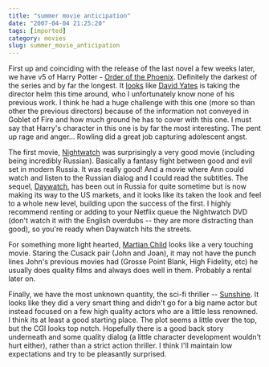 ```yaml
---
title: "summer movie anticipation"
date: "2007-04-04 21:25:20"
tags: [imported]
category: movies
slug: summer_movie_anticipation
---
```


First up and coinciding with the release of the last novel a few weeks later, we have v5 of Harry Potter - <a href="http://www.apple.com/trailers/wb/harrypotterandtheorderofthephoenix/" title="Trailer">Order of the Phoenix</a>. Definitely the darkest of the series and by far the longest. It <a href="http://www.imdb.com/title/tt0373889/" title="HP - OotP">looks</a> like <a href="http://www.imdb.com/name/nm0946734/">David Yates</a> is taking the director helm this time around, who I unfortunately know none of his previous work. I think he had a huge challenge with this one (more so than other the previous directors) because of the information not conveyed in Goblet of Fire and how much ground he has to cover with this one. I must say that Harry's character in this one is by far the most interesting. The pent up rage and anger... Rowling did a great job capturing adolescent angst.

The first movie, <a href="http://www.imdb.com/title/tt0403358/">Nightwatch</a> was surprisingly a very good movie (including being incredibly Russian). Basically a fantasy fight between good and evil set in modern Russia. It was really good! And a movie where Ann could watch and listen to the Russian dialog and I could read the subtitles. The sequel, <a href="http://www.apple.com/trailers/fox_searchlight/daywatch/" title="Trailer">Daywatch</a>, has been out in Russia for quite sometime but is now making its way to the US markets, and it looks like its taken the look and feel to a whole new level, building upon the success of the first. I highly recommend renting or adding to your Netflix queue the Nightwatch DVD (don't watch it with the English overdubs -- they are more distracting than good), so you're ready when Daywatch hits the streets.

For something more light hearted, <a href="http://www.apple.com/trailers/newline/martianchild/" title="Trailer">Martian Child</a> looks like a very touching movie. Staring the Cusack pair (John and Joan), it may not have the punch lines John's previous movies had (Grosse Point Blank, High Fidelity, etc) he usually does quality films and always does well in them. Probably a rental later on.

Finally, we have the most unknown quantity, the sci-fi thriller -- <a href="http://www.apple.com/trailers/fox_searchlight/sunshine/">Sunshine</a>. It looks like they did a very smart thing and didn't go for a big name actor but instead focused on a few high quality actors who are a little less renowned. I think its at least a good starting place. The plot seems a little over the top, but the CGI looks top notch. Hopefully there is a good back story underneath and some quality dialog (a little character development wouldn't hurt either), rather than a strict action thriller. I think I'll maintain low expectations and try to be pleasantly surprised.
